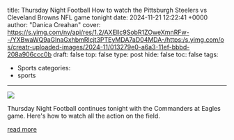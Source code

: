 title: Thursday Night Football How to watch the Pittsburgh Steelers vs Cleveland Browns NFL game tonight
date: 2024-11-21 12:22:41 +0000
author: "Danica Creahan"
cover: https://s.yimg.com/ny/api/res/1.2/AXEIlc9SobR1ZOweXmnRFw--/YXBwaWQ9aGlnaGxhbmRlcjt3PTEyMDA7aD04MDA-/https:/s.yimg.com/os/creatr-uploaded-images/2024-11/013279e0-a6a3-11ef-bbbd-208a906ccc0b
draft: false
top: false
type: post
hide: false
toc: false
tags:
  - Sports
categories:
  - sports
---

![](https://s.yimg.com/ny/api/res/1.2/AXEIlc9SobR1ZOweXmnRFw--/YXBwaWQ9aGlnaGxhbmRlcjt3PTEyMDA7aD04MDA-/https:/s.yimg.com/os/creatr-uploaded-images/2024-11/013279e0-a6a3-11ef-bbbd-208a906ccc0b)

Thursday Night Football continues tonight with the Commanders at Eagles game. Here's how to watch all the action on the field.

[read more](https://sports.yahoo.com/thursday-night-football-how-to-watch-the-pittsburgh-steelers-vs-cleveland-browns-nfl-game-tonight-122241650.html)

